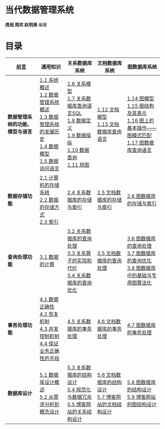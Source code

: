 
当代数据管理系统
===============

**周烜 周欢 赵明昊** 编著



#  目录


| [前言](preface.md)                 | 通用知识                                                     | 关系数据库系统                                               | 文档数据库系统                                               | 图数据库系统                                                 |
| ---------------------------------- | ------------------------------------------------------------ | ------------------------------------------------------------ | ------------------------------------------------------------ | ------------------------------------------------------------ |
| **数据管理系统的功能、模型与语言** | [1.1 系统概述](chapter1.1.md)<br>[1.2 数据管理系统概述](chapter1.2.md)<br>[1.3 数据管理系统的发展历史](chapter1.3.md)<br>[1.4 数据模型](chapter1.4.md)<br>[1.5 数据访问语言](chapter1.5.md) | [1.6 关系模型](chapter1.6-R.md)<br>[1.7 关系数据库查询语言SQL](chapter1.7-R.md)<br/>[1.8 数据定义](chapter1.8-R.md)<br/>[1.9 数据操纵](chapter1.9-R.md)<br/>[1.10 数据查询](chapter1.10-R.md)<br/>[1.11 视图](chapter1.11-R.md) | [1.12 文档模型](chapter1.12-D.md)<br/>[1.13 文档数据库查询语言](chapter1.13-D.md) | [1.14 图模型](chapter1.14-G.md)<br/>[1.15 图结构及其表示](chapter1.15-G.md)<br/>[1.16 图上的基本操作——图模式匹配](chapter1.16-G.md)<br/>[1.17 图数据库查询语言](chapter1.17-G.md) |
| **数据存储功能**                   | [2.1 计算机的存储系统](chapter2.1.md)<br>[2.2 数据的存储方式](chapter2.2.md)<br/>[2.3 索引](chapter2.3.md) | [2.4 关系数据库的存储与索引](chapter2.4-R.md)                | [2.5 文档数据库的存储与索引](chapter2.5-D.md)                | [2.6 图数据库的存储与索引](chapter2.6-G.md)                  |
| **查询处理功能**                   | [3.1 数据的计算](chapter3.1.md)                              | [3.2 关系数据库的查询处理](chapter3.2-R.md)<br>[3.3 关系算子的实现和代价](chapter3.3-R.md)<br/>[3.4 关系数据库的查询优化](chapter3.4-R.md) | [3.5 文档数据库的查询处理](chapter3.5-D.md)<br/>             | [3.6 图数据库的查询处理](chapter3.6-G.md)<br>[3.7 图数据库的查询优化](chapter3.7-G.md)<br/>[3.8 图数据库中的基础与专用图算法化](chapter3.8-G.md) |
| **事务处理功能**                   | [4.1 数据正确性](chapter4.1.md)<br/>[4.2 恢复机制](chapter4.2.md)<br/>[4.3 并发控制机制](chapter4.3.md)<br/>[4.4 保证业务正确性的手段](chapter4.4.md) | [4.5 关系数据库的事务处理](chapter4.5-R.md)                  | [4.6 文档数据库的事务处理](chapter4.6-D.md)                  | [4.7 图数据库的事务处理](chapter4.7-G.md)                    |
| **数据库设计**                     | [5.1 数据库设计概述](chapter5.1.md)<br/>[5.2 从需求分析到概念设计](chapter5.2.md)<br/> | [5.3 关系数据库的结构设计](chapter5.3-R.md)<br/>[5.4 规范化与数据冗余](chapter5.4-R.md)<br/>[5.5 博客网站的关系结构设计](chapter5.4-R.md) | [5.6 文档数据库的结构设计](chapter5.6-D.md)<br>[5.7 博客网站的文档结构设计](chapter5.7-D.md) | [5.8 图数据库的结构设计](chapter5.8-G.md)<br/>[5.9 博客网站的图结构设计](chapter5.9-G.md)<br/> |





